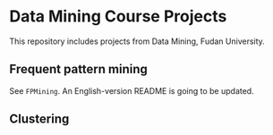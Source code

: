 # Data Mining Course Projects
This repository includes projects from Data Mining, Fudan University. 

## Frequent pattern mining
See `FPMining`. An English-version README is going to be updated. 

## Clustering
